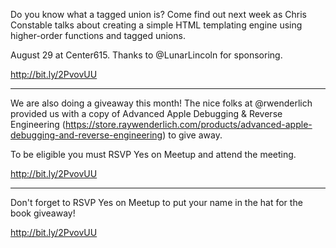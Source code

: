 Do you know what a tagged union is? Come find out next week as Chris Constable talks about creating a simple HTML templating engine using higher-order functions and tagged unions.

August 29 at Center615. Thanks to @LunarLincoln for sponsoring.

http://bit.ly/2PvovUU

---

We are also doing a giveaway this month! The nice folks at @rwenderlich provided us with a copy of Advanced Apple Debugging & Reverse Engineering (https://store.raywenderlich.com/products/advanced-apple-debugging-and-reverse-engineering) to give away. 

To be eligible you must RSVP Yes on Meetup and attend the meeting.

http://bit.ly/2PvovUU

---

Don't forget to RSVP Yes on Meetup to put your name in the hat for the book giveaway!

http://bit.ly/2PvovUU

